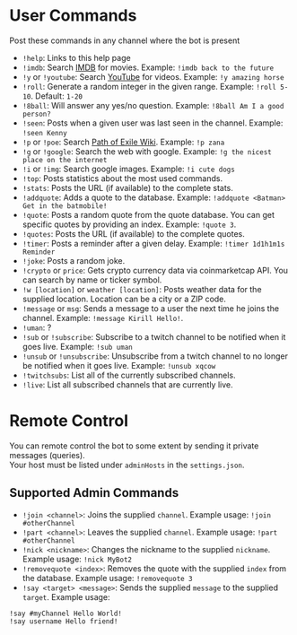 # User Commands
Post these commands in any channel where the bot is present
* `!help`: Links to this help page
* `!imdb`: Search [IMDB](https://www.imdb.com) for movies. Example: `!imdb back to the future`
* `!y` or `!youtube`: Search [YouTube](https://www.youtube.com) for videos. Example: `!y amazing horse`
* `!roll`: Generate a random integer in the given range. Example: `!roll 5-10`. Default: `1-20`
* `!8ball`: Will answer any yes/no question. Example: `!8ball Am I a good person?`
* `!seen`: Posts when a given user was last seen in the channel. Example: `!seen Kenny`
* `!p` or `!poe`: Search [Path of Exile Wiki](https://pathofexile.gamepedia.com). Example: `!p zana`
* `!g` or `!google`: Search the web with google. Example: `!g the nicest place on the internet`
* `!i` or `!img`: Search google images. Example: `!i cute dogs`
* `!top`: Posts statistics about the most used commands.
* `!stats`: Posts the URL (if available) to the complete stats.
* `!addquote`: Adds a quote to the database. Example: `!addquote <Batman> Get in the batmobile!`
* `!quote`: Posts a random quote from the quote database. You can get specific quotes by providing an index. Example: `!quote 3`.
* `!quotes`: Posts the URL (if available) to the complete quotes.
* `!timer`: Posts a reminder after a given delay. Example: `!timer 1d1h1m1s Reminder`
* `!joke`: Posts a random joke.
* `!crypto` or `price`: Gets crypto currency data via coinmarketcap API. You can search by name or ticker symbol.
* `!w [location]` or `weather [location]`: Posts weather data for the supplied location. Location can be a city or a ZIP code.
* `!message` or `msg`: Sends a message to a user the next time he joins the channel. Example: `!message Kirill Hello!`.
* `!uman`: ?
* `!sub` or `!subscribe`: Subscribe to a twitch channel to be notified when it goes live. Example: `!sub uman`
* `!unsub` or `!unsubscribe`: Unsubscribe from a twitch channel to no longer be notified when it goes live. Example: `!unsub xqcow`
* `!twitchsubs`: List all of the currently subscribed channels.
* `!live`: List all subscribed channels that are currently live.

# Remote Control
You can remote control the bot to some extent by sending it private messages (queries).  
Your host must be listed under `adminHosts` in the `settings.json`.

## Supported Admin Commands
* `!join <channel>`: Joins the supplied `channel`. Example usage: `!join #otherChannel`
* `!part <channel>`: Leaves the supplied `channel`. Example usage: `!part #otherChannel`
* `!nick <nickname>`: Changes the nickname to the supplied `nickname`. Example usage: `!nick MyBot2`
* `!removequote <index>`: Removes the quote with the supplied `index` from the database. Example usage: `!removequote 3`
* `!say <target> <message>`: Sends the supplied `message` to the supplied `target`. Example usage: 
```
!say #myChannel Hello World!
!say username Hello friend!
```